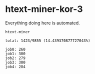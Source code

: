 # htext-miner-kor-3

Everything doing here is automated.

```
htext-miner

total: 1423/9855 (14.439370877727043%)

job0: 260
job1: 300
job2: 279
job3: 300
job4: 284
```